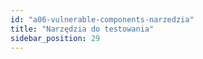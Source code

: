 ```yaml
---
id: "a06-vulnerable-components-narzedzia"
title: "Narzędzia do testowania"
sidebar_position: 29
---
```

